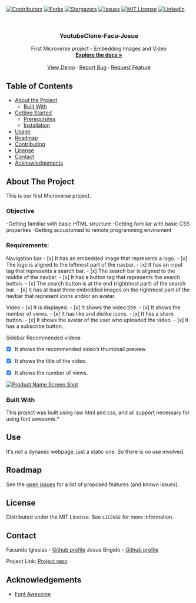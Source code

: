 [![Contributors][contributors-shield]][contributors-url]
[![Forks][forks-shield]][forks-url]
[![Stargazers][stars-shield]][stars-url]
[![Issues][issues-shield]][issues-url]
[![MIT License][license-shield]][license-url]
[![LinkedIn][linkedin-shield]][linkedin-url]

<br />
<p align="center">
 
  <h3 align="center">YoutubeClone-Facu-Josue</h3>
  <p align="center">
    First Microverse project - Embedding Images and Video
    <br />
    <a href="https://github.com/Fig77/YoutubeClone-Facu-Josue/tree/feature-final-sections"><strong>Explore the docs »</strong></a>
    <br />
    <br />
    <a href="http://kalavhan.com/YoutubeClone-Facu-Josue/index.html">View Demo</a>
    ·
    <a href="https://github.com/Fig77/YoutubeClone-Facu-Josue/issues">Report Bug</a>
    ·
    <a href="https://github.com/Fig77/YoutubeClone-Facu-Josue/issues">Request Feature</a>
  </p>
</p>


<!-- TABLE OF CONTENTS -->
## Table of Contents

* [About the Project](#about-the-project)
  * [Built With](#built-with)
* [Getting Started](#getting-started)
  * [Prerequisites](#prerequisites)
  * [Installation](#installation)
* [Usage](#usage)
* [Roadmap](#roadmap)
* [Contributing](#contributing)
* [License](#license)
* [Contact](#contact)
* [Acknowledgements](#acknowledgements)



<!-- ABOUT THE PROJECT -->
## About The Project
This is our first Microverse project.

### Objective
 -Getting familiar with basic HTML structure
 -Getting familiar with basic CSS properties
 -Getting accustomed to remote programming enviroment
 
### Requirements:
 Navigation bar
    - [x] It has an embedded image that represents a logo.
    - [x] The logo is aligned to the leftmost part of the navbar.
    - [x] It has an input tag that represents a search bar.
    - [x] The search bar is aligned to the middle of the navbar.
    - [x] It has a button tag that represents the search button.
    - [x] The search button is at the end (rightmost part) of the search bar.
    - [x] It has at least three embedded images on the rightmost part of the navbar that represent icons and/or an avatar.

 Video
    - [x] It is displayed.
    - [x] It shows the video title.
    - [x] It shows the number of views.
    - [x] It has like and dislike icons.
    - [x] It has a share button.
    - [x] It shows the avatar of the user who uploaded the video.
    - [x] It has a subscribe button.

 Sidebar Recommended videos
   - [x] It shows the recommended video’s thumbnail preview.
   - [x] It shows the title of the video.
   - [x] It shows the number of views.


[![Product Name Screen Shot][product-screenshot]](https://gyazo.com/d3fcd87e8ee10118166cc68da15e72c3)


### Built With
This project was built using raw html and css, and all support necessary for using font awesome.* 


<!-- USAGE EXAMPLES -->
## Use

It's not a dynamic webpage, just a static one. So there is no use involved.


<!-- ROADMAP -->
## Roadmap

See the [open issues](https://github.com/othneildrew/Best-README-Template/issues) for a list of proposed features (and known issues).


<!-- LICENSE -->
## License

Distributed under the MIT License. See `LICENSE` for more information.

<!-- CONTACT -->
## Contact

Facundo Iglesias - [Github profile](https://github.com/Fig77)
Josue Brigido - [Github profile](https://github.com/kalavhan)

Project Link: [Project repo](https://github.com/Fig77/YoutubeClone-Facu-Josue)



<!-- ACKNOWLEDGEMENTS -->
## Acknowledgements
* [Font Awesome](https://fontawesome.com)





<!-- MARKDOWN LINKS & IMAGES -->
<!-- https://www.markdownguide.org/basic-syntax/#reference-style-links -->
[contributors-shield]: https://img.shields.io/github/contributors/othneildrew/Best-README-Template.svg?style=flat-square
[contributors-url]: https://github.com/othneildrew/Best-README-Template/graphs/contributors
[forks-shield]: https://img.shields.io/github/forks/othneildrew/Best-README-Template.svg?style=flat-square
[forks-url]: https://github.com/othneildrew/Best-README-Template/network/members
[stars-shield]: https://img.shields.io/github/stars/othneildrew/Best-README-Template.svg?style=flat-square
[stars-url]: https://github.com/othneildrew/Best-README-Template/stargazers
[issues-shield]: https://img.shields.io/github/issues/othneildrew/Best-README-Template.svg?style=flat-square
[issues-url]: https://github.com/othneildrew/Best-README-Template/issues
[license-shield]: https://img.shields.io/github/license/othneildrew/Best-README-Template.svg?style=flat-square
[license-url]: https://github.com/othneildrew/Best-README-Template/blob/master/LICENSE.txt
[linkedin-shield]: https://img.shields.io/badge/-LinkedIn-black.svg?style=flat-square&logo=linkedin&colorB=555
[linkedin-url]: https://linkedin.com/in/othneildrew
[product-screenshot]: images/screenshot.png